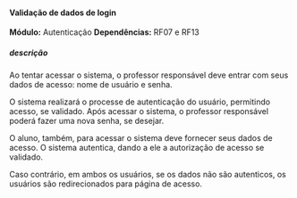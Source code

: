 #### Validação de dados de login 

**Módulo:** Autenticação
**Dependências:** RF07 e RF13
##### descrição
Ao tentar acessar o sistema, o professor responsável deve entrar com seus dados de acesso: nome de usuário e senha.

O sistema realizará o processe de autenticação do usuário, permitindo acesso, se validado.
Após acessar o sistema, o professor responsável poderá fazer uma nova senha, se desejar.

O aluno, também, para acessar o sistema deve fornecer seus dados de acesso. O sistema autentica, dando a ele a autorização de acesso se validado.

Caso contrário, em ambos os usuários, se os dados não são autenticos, os usuários são redirecionados para página de acesso.